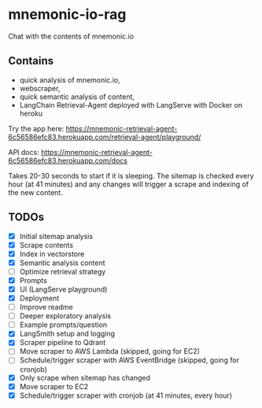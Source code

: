 # mnemonic-io-rag
Chat with the contents of mnemonic.io

## Contains 
* quick analysis of mnemonic.io, 
* webscraper, 
* quick semantic analysis of content, 
* LangChain Retrieval-Agent deployed with LangServe with Docker on heroku

Try the app here: https://mnemonic-retrieval-agent-6c56586efc83.herokuapp.com/retrieval-agent/playground/

API docs: https://mnemonic-retrieval-agent-6c56586efc83.herokuapp.com/docs

Takes 20-30 seconds to start if it is sleeping. The sitemap is checked every hour (at 41 minutes) and any changes will trigger a scrape and indexing of the new content.

## TODOs

- [x] Initial sitemap analysis
- [x] Scrape contents
- [x] Index in vectorstore
- [x] Semantic analysis content 
- [ ] Optimize retrieval strategy
- [x] Prompts
- [x] UI (LangServe playground)
- [x] Deployment
- [ ] Improve readme
- [ ] Deeper exploratory analysis
- [ ] Example prompts/question
- [x] LangSmith setup and logging
- [x] Scraper pipeline to Qdrant
- [ ] Move scraper to AWS Lambda (skipped, going for EC2)
- [ ] Schedule/trigger scraper with AWS EventBridge (skipped, going for cronjob)
- [x] Only scrape when sitemap has changed
- [x] Move scraper to EC2
- [x] Schedule/trigger scraper with cronjob (at 41 minutes, every hour)
